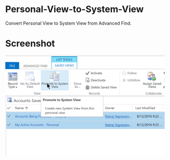# Personal-View-to-System-View
Convert Personal View to System View from Advanced Find.

# Screenshot
![Ribbon screenshot](Screenshot.png "Screenshot")